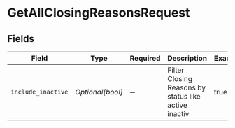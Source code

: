 # GetAllClosingReasonsRequest


## Fields

| Field                                                | Type                                                 | Required                                             | Description                                          | Example                                              |
| ---------------------------------------------------- | ---------------------------------------------------- | ---------------------------------------------------- | ---------------------------------------------------- | ---------------------------------------------------- |
| `include_inactive`                                   | *Optional[bool]*                                     | :heavy_minus_sign:                                   | Filter Closing Reasons by status like active inactiv | true                                                 |